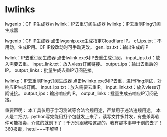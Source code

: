 # lwlinks
lwgenip：CF IP生成器\n
lwlink：IP去重订阅生成器
lwlinkp：IP去重测Ping订阅生成器

lwgenip：CF IP生成器
点击lwgenip.exe生成指定Cloudflare IP。
cf_ips.txt：不用动，生成IP用。CF IP段改动时可手动更改。
gen_ips.txt：输出生成的IP

lwlink：IP去重订阅生成器
点击lwlink.exe对IP去重生成订阅。
input_ips.txt：放入需要去重。
input_link.txt：放入vless订阅链接。
output_ips：输出去重后的IP。
output_links：批量生成去重IP订阅链接。

lwlinkp：IP去重测Ping订阅生成器
点击lwlinkp.exe对IP去重，进行Ping测试，对响应IP生成订阅。
input_ips.txt：放入需要去重IP。
input_link.txt：放入vless订阅链接。
output_ips：输出响应的IP。
output_links：批量生成去响应IP订阅链接。

重要声明：
本工具仅用于学习测试等合法合规用途，严禁用于违法违规用途。
本人是二把刀，python写完能用打个包就发上来了，读写文件多并发，有些杀毒软件可能报毒，介意的就别下了！千万别跟我啥这那的，我有那本事早干别的去了！
360报毒，hetui~~~不解释！
